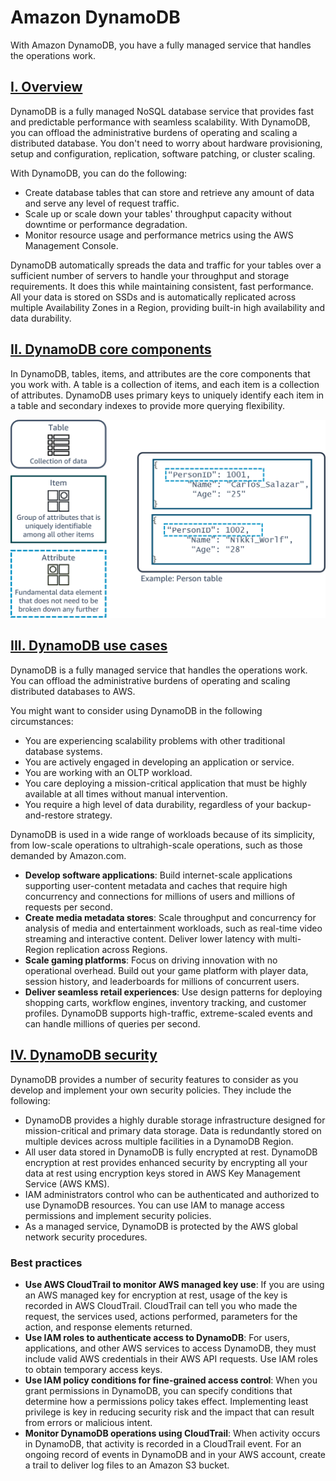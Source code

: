# Amazon DynamoDB

With Amazon DynamoDB, you have a fully managed service that handles the operations work.

## <u>I. Overview</u>

DynamoDB is a fully managed NoSQL database service that provides fast and predictable performance with seamless scalability. With DynamoDB, you can offload the administrative burdens of operating and scaling a distributed database. You don't need to worry about hardware provisioning, setup and configuration, replication, software patching, or cluster scaling.

With DynamoDB, you can do the following:

- Create database tables that can store and retrieve any amount of data and serve any level of request traffic.
- Scale up or scale down your tables' throughput capacity without downtime or performance degradation.
- Monitor resource usage and performance metrics using the AWS Management Console.

DynamoDB automatically spreads the data and traffic for your tables over a sufficient number of servers to handle your throughput and storage requirements. It does this while maintaining consistent, fast performance. All your data is stored on SSDs and is automatically replicated across multiple Availability Zones in a Region, providing built-in high availability and data durability.

## <u>II. DynamoDB core components</u>

In DynamoDB, tables, items, and attributes are the core components that you work with. A table is a collection of items, and each item is a collection of attributes. DynamoDB uses primary keys to uniquely identify each item in a table and secondary indexes to provide more querying flexibility.

![image](images/dynamodb-components.png)

## <u>III. DynamoDB use cases</u>

DynamoDB is a fully managed service that handles the operations work. You can offload the administrative burdens of operating and scaling distributed databases to AWS.

You might want to consider using DynamoDB in the following circumstances:

- You are experiencing scalability problems with other traditional database systems.
- You are actively engaged in developing an application or service.
- You are working with an OLTP workload.
- You care deploying a mission-critical application that must be highly available at all times without manual intervention.
- You require a high level of data durability, regardless of your backup-and-restore strategy.

DynamoDB is used in a wide range of workloads because of its simplicity, from low-scale operations to ultrahigh-scale operations, such as those demanded by Amazon.com.

- **Develop software applications**: Build internet-scale applications supporting user-content metadata and caches that require high concurrency and connections for millions of users and millions of requests per second.
- **Create media metadata stores**: Scale throughput and concurrency for analysis of media and entertainment workloads, such as real-time video streaming and interactive content. Deliver lower latency with multi-Region replication across Regions.
- **Scale gaming platforms**: Focus on driving innovation with no operational overhead. Build out your game platform with player data, session history, and leaderboards for millions of concurrent users.
- **Deliver seamless retail experiences**: Use design patterns for deploying shopping carts, workflow engines, inventory tracking, and customer profiles. DynamoDB supports high-traffic, extreme-scaled events and can handle millions of queries per second.

## <u>IV. DynamoDB security</u>

DynamoDB provides a number of security features to consider as you develop and implement your own security policies. They include the following:

- DynamoDB provides a highly durable storage infrastructure designed for mission-critical and primary data storage. Data is redundantly stored on multiple devices across multiple facilities in a DynamoDB Region.
- All user data stored in DynamoDB is fully encrypted at rest. DynamoDB encryption at rest provides enhanced security by encrypting all your data at rest using encryption keys stored in AWS Key Management Service (AWS KMS).
- IAM administrators control who can be authenticated and authorized to use DynamoDB resources. You can use IAM to manage access permissions and implement security policies.
- As a managed service, DynamoDB is protected by the AWS global network security procedures.

### **Best practices**

- **Use AWS CloudTrail to monitor AWS managed key use**: If you are using an AWS managed key for encryption at rest, usage of the key is recorded in AWS CloudTrail. CloudTrail can tell you who made the request, the services used, actions performed, parameters for the action, and response elements returned.
- **Use IAM roles to authenticate access to DynamoDB**: For users, applications, and other AWS services to access DynamoDB, they must include valid AWS credentials in their AWS API requests. Use IAM roles to obtain temporary access keys.
- **Use IAM policy conditions for fine-grained access control**: When you grant permissions in DynamoDB, you can specify conditions that determine how a permissions policy takes effect. Implementing least privilege is key in reducing security risk and the impact that can result from errors or malicious intent.
- **Monitor DynamoDB operations using CloudTrail**: When activity occurs in DynamoDB, that activity is recorded in a CloudTrail event. For an ongoing record of events in DynamoDB and in your AWS account, create a trail to deliver log files to an Amazon S3 bucket.
